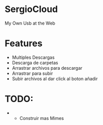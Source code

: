 # SergioCloud
My Own Usb at the Web

# Features
* Multiples Descargas
* Descarga de carpetas
* Arrastrar archivos para descargar
* Arrastrar para subir
* Subir archivos al dar click al boton añadir

# TODO: 
* - Construir mas Mimes